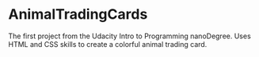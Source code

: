 # AnimalTradingCards
The first project from the Udacity Intro to Programming nanoDegree.  Uses HTML and CSS skills to create a colorful animal trading card.
